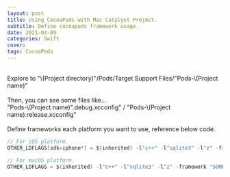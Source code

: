```yaml
---
layout: post
title: Using CocoaPods with Mac Catalyst Project.
subtitle: Define cocoapods framework usage.
date: 2021-04-09
categories: Swift
cover: 
tags: CocoaPods
---
```


<br/>
Explore to "\(Project directory)"/Pods/Target Support Files/"Pods-\(Project name)"<br/>
<br/>
Then, you can see some files like...<br/>
"Pods-\(Project name)".debug.xcconfig" / "Pods-\(Project name).release.xcconfig"<br/>
<br/>
Define frameworks each platform you want to use, reference below code.

```swift
// For iOS platform.
OTHER_LDFLAGS[sdk=iphone*] = $(inherited) -l"c++" -l"sqlite3" -l"z" -framework "SOME FRAMEWORK" ...

// For macOS platform.
OTHER_LDFLAGS = $(inherited) -l"c++" -l"sqlite3" -l"z" -framework "SOME FRAMEWORK" ...
```
